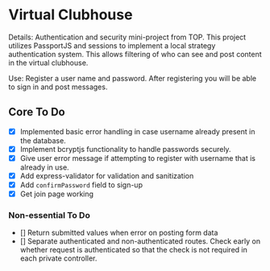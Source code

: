 # Virtual Clubhouse

Details: Authentication and security mini-project from TOP. This project utilizes PassportJS and sessions to implement a local strategy authentication system. This allows filtering of who can see and post content in the virtual clubhouse.

Use: Register a user name and password. After registering you will be able to sign in and post messages.

## Core To Do

- [x] Implemented basic error handling in case username already present in the database.
- [x] Implement bcryptjs functionality to handle passwords securely.
- [x] Give user error message if attempting to register with username that is already in use.
- [x] Add express-validator for validation and sanitization
- [x] Add `confirmPassword` field to sign-up
- [x] Get join page working

### Non-essential To Do

- [] Return submitted values when error on posting form data
- [] Separate authenticated and non-authenticated routes. Check early on whether request is authenticated so that the check is not required in each private controller.
